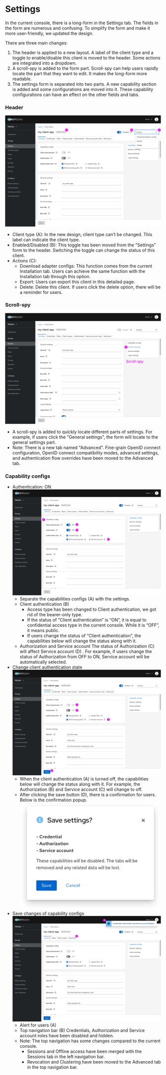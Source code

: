 # Settings

In the current console, there is a long-form in the Settings tab. The fields in the form are numerous and confusing. To simplify the form and make it more user-friendly, we updated the design.

There are three main changes:
1. The header is applied to a new layout. A label of the client type and a toggle to enable/disable this client is moved to the header. Some actions are integrated into a dropdown.  
2. A scroll-spy is added to the form part. Scroll-spy can help users rapidly locate the part that they want to edit. It makes the long-form more readable.
3. The settings form is separated into two parts. A new capability section is added and some configurations are moved into it. These capability configurations can have an effect on the other fields and tabs.

### Header
![settings-header](./images/settings-header.png)
* Client type (A):
In the new design, client type can’t be changed. This label can indicate the client type.
* Enabled/Disabled (B):
This toggle has been moved from the "Settings" form to the header. Switching the toggle can change the status of this client.
* Actions (C):
  * Download adapter configs:
This function comes from the current Installation tab. Users can achieve the same function with the Installation tab through this option.
  * Export:
Users can export this client in this detailed page.
  * Delete: 
Delete this client. If users click the delete option, there will be a reminder for users.

### Scroll-spy
![scroll-spy](./images/scroll-spy.png)
* A scroll-spy is added to quickly locate different parts of settings. For example, if users click the "General settings", the form will locate to the general settings part.
* Note: There is a new tab named "Advanced". Fine-grain OpenID connect configuration, OpenID connect compatibility modes, advanced settings, and authentication flow overrides have been moved to the Advanced tab.

### Capability configs
* Authentication: ON
![capability-configs](./images/capability-configs.png)
  * Separate the capabilities configs (A) with the settings.
  * Client authentication (B)
    * Access type has been changed to Client authentication, we got rid of the bearer-only type.
    * If the status of “Client authentication” is “ON”, it is equal to confidential access type in the current console. While it is “OFF”, it means public.
    * If users change the status of “Client authentication”, the capabilities below will change the status along with it.
  * Authorization and Service account
  The status of Authorization (C) will affect Service account (D) . For example, if users change the status of Authorization from OFF to ON, Service account will be automatically selected.
* Change client authentication state
![capability-configs-1](./images/capability-configs-1.png)
  * When the client authentication (A) is turned off, the capabilities below will change the status along with it. For example, the Authorization (B) and Service account (C) will change to off.
  * After clicking the save button (D), there is a confirmation for users. Below is the confirmation popup.
  ![save-modal](./images/save-modal.png)
* Save changes of capability configs
![save-configs](./images/save-configs.png)
  * Alert for users (A)
  * Top navigation bar (B)
  Credentials, Authorization and Service account roles have been disabled and hidden.
  * Note: The top navigation has some changes compared to the current console.
    * Sessions and Offline access have been merged with the Sessions tab in the left navigation bar.
    * Revocation and Clustering have been moved to the Advanced tab in the top navigation bar.
